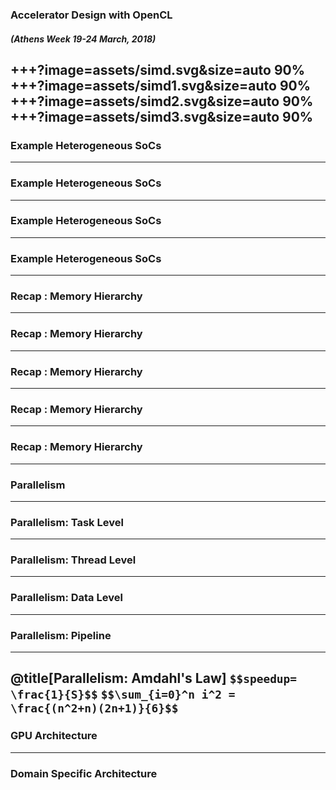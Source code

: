 ### Accelerator Design with OpenCL
##### (Athens Week 19-24 March, 2018) 
+++?image=assets/simd.svg&size=auto 90%
+++?image=assets/simd1.svg&size=auto 90%
+++?image=assets/simd2.svg&size=auto 90%
+++?image=assets/simd3.svg&size=auto 90%
---
### Example Heterogeneous SoCs
---
### Example Heterogeneous SoCs
---
### Example Heterogeneous SoCs
---
### Example Heterogeneous SoCs
---
### Recap : Memory Hierarchy
---
### Recap : Memory Hierarchy
---
### Recap : Memory Hierarchy
---
### Recap : Memory Hierarchy
---
### Recap : Memory Hierarchy
---
### Parallelism
---
### Parallelism: Task Level
---
### Parallelism: Thread Level
---
### Parallelism: Data Level
---
### Parallelism: Pipeline
---
@title[Parallelism: Amdahl's Law]
`$$speedup= \frac{1}{S}$$` 
`$$\sum_{i=0}^n i^2 = \frac{(n^2+n)(2n+1)}{6}$$`
---
### GPU Architecture
---
### Domain Specific Architecture


